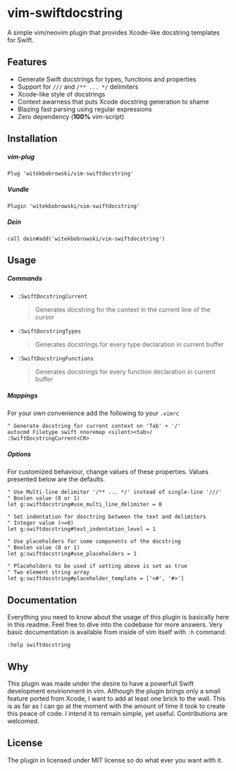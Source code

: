 # vim-swiftdocstring

A simple vim/neovim plugin that provides Xcode-like docstring templates for Swift.

## Features

- Generate Swift docstrings for types, functions and properties
- Support for `///` and `/** ... */` delimiters 
- Xcode-like style of docstrings 
- Context awarness that puts Xcode docstring generation to shame
- Blazing fast parsing using regular expressions
- Zero dependency (**100%** vim-script)

## Installation

##### vim-plug
```vim
Plug 'witekbobrowski/vim-swiftdocstring'
```

##### Vundle 
```vim
Plugin 'witekbobrowski/vim-swiftdocstring'
```

##### Dein
```vim
call dein#add('witekbobrowski/vim-swiftdocstring')
```

## Usage

##### Commands 
- `:SwiftDocstringCurrent`

    > Generates docstring for the context in the current line of the cursor

- `:SwiftDocstringTypes`

    > Generates docstrings for every type declaration in current buffer 

- `:SwiftDocstringFunctions`

    > Generates docstrings for every function declaration in current buffer

##### Mappings

For your own convenience add the following to your `.vimrc`
```vim
" Generate docstring for current context on 'Tab' + '/'
autocmd Filetype swift nnoremap <silent><tab>/ :SwiftDocstringCurrent<CR>
```

##### Options

For customized behaviour, change values of these properties. Values presented 
below are the defaults.
```vim
" Use Multi-line delimiter '/** ... */' instead of single-line '///'
" Boolen value (0 or 1)
let g:swiftdocstring#use_multi_line_delimiter = 0
```
```vim
" Set indentation for dosctring between the text and delimiters
" Integer value (>=0)
let g:swiftdocstring#text_indentation_level = 1
```
```vim
" Use placeholders for some components of the docstring 
" Boolen value (0 or 1)
let g:swiftdocstring#use_placeholders = 1
```
```vim
" Placeholders to be used if setting above is set as true 
" Two element string array
let g:swiftdocstring#placeholder_template = ['<#', '#>']
```

## Documentation

Everything you need to know about the usage of this plugin is basically here 
in this readme. Feel free to dive into the codebase for more answers. Very 
basic documentation is available from inside of vim itself with `:h` command.

```vim
:help swiftdocstring
```

## Why

This plugin was made under the desire to have a powerfull Swift development
envirionment in vim. Although the plugin brings only a small feature ported
from Xcode, I want to add at least one brick to the wall. This is as far as
I can go at the moment with the amount of time it took to create this peace 
of code. I intend it to remain simple, yet useful. Contributions are welcomed.

## License

The plugin in licensed under MIT license so do what ever you want with it.
